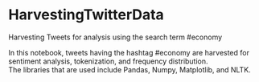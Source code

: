 # HarvestingTwitterData
Harvesting Tweets for analysis using the search term #economy

In this notebook, tweets having the hashtag #economy are harvested for sentiment analysis, tokenization, and frequency distribution.  
The libraries that are used include Pandas, Numpy, Matplotlib, and NLTK.
